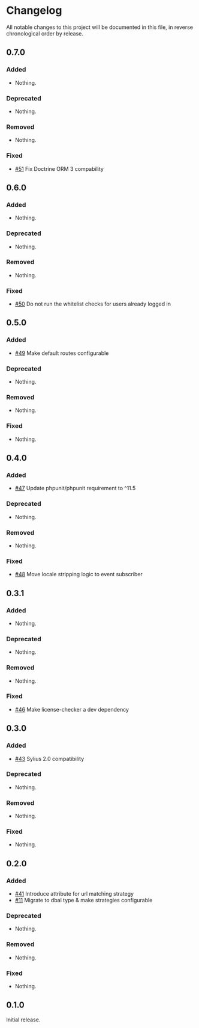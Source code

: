 # Changelog

All notable changes to this project will be documented in this file, in reverse chronological order by release.

## 0.7.0

### Added

- Nothing.

### Deprecated

- Nothing.

### Removed

- Nothing.

### Fixed

- [#51](https://github.com/bitExpert/sylius-force-login/pull/51) Fix Doctrine ORM 3 compability

## 0.6.0

### Added

- Nothing.

### Deprecated

- Nothing.

### Removed

- Nothing.

### Fixed

- [#50](https://github.com/bitExpert/sylius-force-login/pull/50) Do not run the whitelist checks for users already logged in

## 0.5.0

### Added

- [#49](https://github.com/bitExpert/sylius-force-login/pull/49) Make default routes configurable

### Deprecated

- Nothing.

### Removed

- Nothing.

### Fixed

- Nothing.

## 0.4.0

### Added

- [#47](https://github.com/bitExpert/sylius-force-login/pull/47) Update phpunit/phpunit requirement to ^11.5

### Deprecated

- Nothing.

### Removed

- Nothing.

### Fixed

- [#48](https://github.com/bitExpert/sylius-force-login/pull/48) Move locale stripping logic to event subscriber

## 0.3.1

### Added

- Nothing.

### Deprecated

- Nothing.

### Removed

- Nothing.

### Fixed

- [#46](https://github.com/bitExpert/sylius-force-login/pull/46) Make license-checker a dev dependency

## 0.3.0

### Added

- [#43](https://github.com/bitExpert/sylius-force-login/pull/43) Sylius 2.0 compatibility

### Deprecated

- Nothing.

### Removed

- Nothing.

### Fixed

- Nothing.

## 0.2.0

### Added

- [#41](https://github.com/bitExpert/sylius-force-login/pull/41) Introduce attribute for url matching strategy
- [#11](https://github.com/bitExpert/sylius-force-login/pull/11) Migrate to dbal type & make strategies configurable

### Deprecated

- Nothing.

### Removed

- Nothing.

### Fixed

- Nothing.

## 0.1.0

Initial release.

